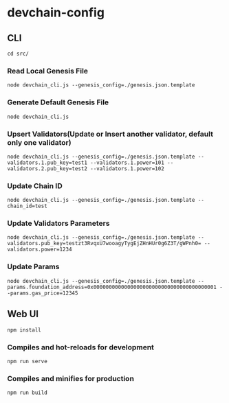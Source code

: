 # devchain-config

## CLI

```
cd src/
```

### Read Local Genesis File
```
node devchain_cli.js --genesis_config=./genesis.json.template
```

### Generate Default Genesis File

```
node devchain_cli.js
```

### Upsert Validators(Update or Insert another validator, default only one validator)

```
node devchain_cli.js --genesis_config=./genesis.json.template --validators.1.pub_key=test1 --validators.1.power=101 --validators.2.pub_key=test2 --validators.1.power=102
```

### Update Chain ID

```
node devchain_cli.js --genesis_config=./genesis.json.template --chain_id=test

```

### Update Validators Parameters

```
node devchain_cli.js --genesis_config=./genesis.json.template --validators.pub_key=testzt3RvqxU7wooagyTygEjZHnHUr0g6Z3T/gWPnh0= --validators.power=1234
```

### Update Params

```
node devchain_cli.js --genesis_config=./genesis.json.template --params.foundation_address=0x0000000000000000000000000000000000000001 --params.gas_price=12345
```


## Web UI
```
npm install
```

### Compiles and hot-reloads for development
```
npm run serve
```

### Compiles and minifies for production
```
npm run build
```
